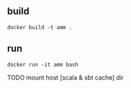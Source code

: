 ## build
```
docker build -t amm .
```

## run
```
docker run -it amm bash 
```
TODO mount host [scala & sbt cache] dir
